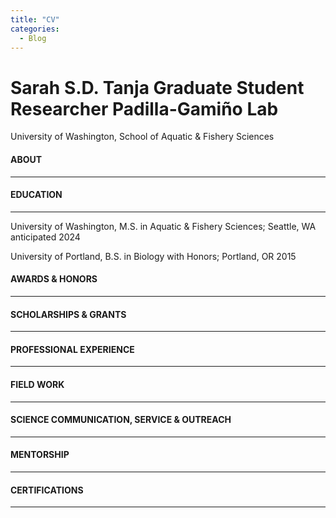 ```yaml
---
title: "CV"
categories:
  - Blog
---
```


# Sarah S.D. Tanja Graduate Student Researcher Padilla-Gamiño Lab
University of Washington, School of Aquatic & Fishery Sciences

#### ABOUT

------



#### EDUCATION

------

University of Washington, M.S. in Aquatic & Fishery Sciences; Seattle, WA      															    anticipated 2024

University of Portland, B.S. in Biology with Honors; Portland, OR																										2015

#### AWARDS & HONORS

---



#### SCHOLARSHIPS & GRANTS

---



#### PROFESSIONAL EXPERIENCE

---



#### FIELD WORK

---



#### SCIENCE COMMUNICATION, SERVICE & OUTREACH

---



#### MENTORSHIP

---



#### CERTIFICATIONS

---



